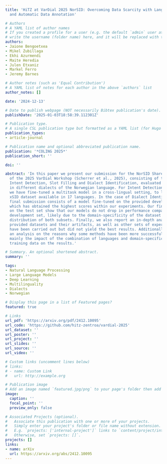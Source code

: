 ```yaml
---
title: 'HiTZ at VarDial 2025 NorSID: Overcoming Data Scarcity with Language Transfer
  and Automatic Data Annotation'

# Authors
# A YAML list of author names
# If you created a profile for a user (e.g. the default `admin` user at `content/authors/admin/`), 
# write the username (folder name) here, and it will be replaced with their full name and linked to their profile.
authors:
- Jaione Bengoetxea
- Mikel Zubillaga
- Ekhi Azurmendi
- Maite Heredia
- Julen Etxaniz
- Markel Ferro
- Jeremy Barnes

# Author notes (such as 'Equal Contribution')
# A YAML list of notes for each author in the above `authors` list
author_notes: []

date: '2024-12-13'

# Date to publish webpage (NOT necessarily Bibtex publication's date).
publishDate: '2025-01-03T18:58:39.112301Z'

# Publication type.
# A single CSL publication type but formatted as a YAML list (for Hugo requirements).
publication_types:
- article-journal

# Publication name and optional abbreviated publication name.
publication: '*COLING 2025*'
publication_short: ''

doi: ''

abstract: 'In this paper we present our submission for the NorSID Shared Task as part
  of the 2025 VarDial Workshop (Scherrer et al., 2025), consisting of three tasks:
  Intent Detection, Slot Filling and Dialect Identification, evaluated using data
  in different dialects of the Norwegian language. For Intent Detection and Slot Filling,
  we have fine-tuned a multitask model in a cross-lingual setting, to leverage the
  xSID dataset available in 17 languages. In the case of Dialect Identification, our
  final submission consists of a model fine-tuned on the provided development set,
  which has obtained the highest scores within our experiments. Our final results
  on the test set show that our models do not drop in performance compared to the
  development set, likely due to the domain-specificity of the dataset and the similar
  distribution of both subsets. Finally, we also report an in-depth analysis of the
  provided datasets and their artifacts, as well as other sets of experiments that
  have been carried out but did not yield the best results. Additionally, we present
  an analysis on the reasons why some methods have been more successful than others;
  mainly the impact of the combination of languages and domain-specificity of the
  training data on the results.'

# Summary. An optional shortened abstract.
summary: ''

tags:
- Natural Language Processing
- Large Language Models
- Deep Learning
- Multilinguality
- Dialects
- Norwegian

# Display this page in a list of Featured pages?
featured: true

# Links
url_pdf: 'https://arxiv.org/pdf/2412.10095'
url_code: 'https://github.com/hitz-zentroa/vardial-2025'
url_dataset: ''
url_poster: ''
url_project: ''
url_slides: ''
url_source: ''
url_video: ''

# Custom links (uncomment lines below)
# links:
# - name: Custom Link
#   url: http://example.org

# Publication image
# Add an image named `featured.jpg/png` to your page's folder then add a caption below.
image:
  caption: ''
  focal_point: ''
  preview_only: false

# Associated Projects (optional).
#   Associate this publication with one or more of your projects.
#   Simply enter your project's folder or file name without extension.
#   E.g. `projects: ['internal-project']` links to `content/project/internal-project/index.md`.
#   Otherwise, set `projects: []`.
projects: []
links:
- name: arXiv
  url: https://arxiv.org/abs/2412.10095
---
```

